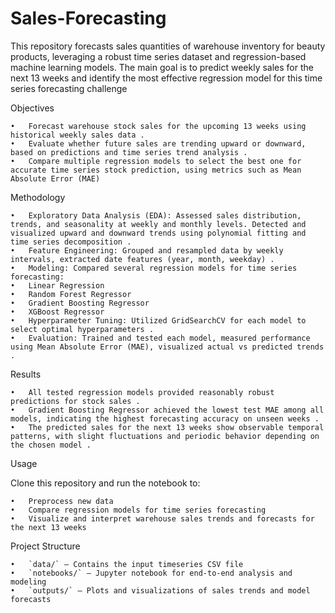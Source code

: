 # Sales-Forecasting
This repository forecasts sales quantities of warehouse inventory for beauty products, leveraging a robust time series dataset and regression-based machine learning models. The main goal is to predict weekly sales for the next 13 weeks and identify the most effective regression model for this time series forecasting challenge


Objectives

	•	Forecast warehouse stock sales for the upcoming 13 weeks using historical weekly sales data .
	•	Evaluate whether future sales are trending upward or downward, based on predictions and time series trend analysis .
	•	Compare multiple regression models to select the best one for accurate time series stock prediction, using metrics such as Mean Absolute Error (MAE) 


Methodology

	•	Exploratory Data Analysis (EDA): Assessed sales distribution, trends, and seasonality at weekly and monthly levels. Detected and visualized upward and downward trends using polynomial fitting and time series decomposition .
	•	Feature Engineering: Grouped and resampled data by weekly intervals, extracted date features (year, month, weekday) .
	•	Modeling: Compared several regression models for time series forecasting:
	•	Linear Regression
	•	Random Forest Regressor
	•	Gradient Boosting Regressor
	•	XGBoost Regressor
	•	Hyperparameter Tuning: Utilized GridSearchCV for each model to select optimal hyperparameters .
	•	Evaluation: Trained and tested each model, measured performance using Mean Absolute Error (MAE), visualized actual vs predicted trends .


Results

	•	All tested regression models provided reasonably robust predictions for stock sales .
	•	Gradient Boosting Regressor achieved the lowest test MAE among all models, indicating the highest forecasting accuracy on unseen weeks .
	•	The predicted sales for the next 13 weeks show observable temporal patterns, with slight fluctuations and periodic behavior depending on the chosen model .

 
Usage

Clone this repository and run the notebook to:

	•	Preprocess new data
	•	Compare regression models for time series forecasting
	•	Visualize and interpret warehouse sales trends and forecasts for the next 13 weeks 

 
Project Structure

	•	`data/` — Contains the input timeseries CSV file
	•	`notebooks/` — Jupyter notebook for end-to-end analysis and modeling
	•	`outputs/` — Plots and visualizations of sales trends and model forecasts

